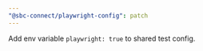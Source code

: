 ```yaml
---
"@sbc-connect/playwright-config": patch
---
```


Add env variable `playwright: true` to shared test config.
